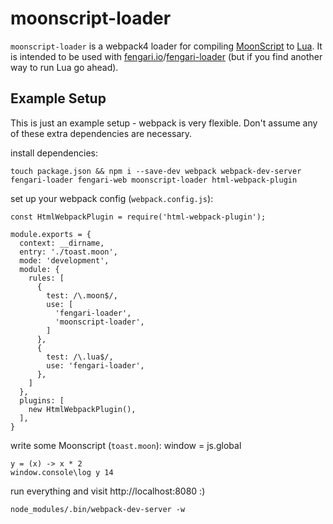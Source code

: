 moonscript-loader
=================
`moonscript-loader` is a webpack4 loader for compiling [MoonScript][moonscript] to [Lua][lua].
It is intended to be used with [fengari.io][fengari]/[fengari-loader][fengari-loader] (but if you find another way to run Lua go ahead).

## Example Setup

This is just an example setup - webpack is very flexible.
Don't assume any of these extra dependencies are necessary.

install dependencies:

    touch package.json && npm i --save-dev webpack webpack-dev-server fengari-loader fengari-web moonscript-loader html-webpack-plugin

set up your webpack config (`webpack.config.js`):

    const HtmlWebpackPlugin = require('html-webpack-plugin');

    module.exports = {
      context: __dirname,
      entry: './toast.moon',
      mode: 'development',
      module: {
        rules: [
          {
            test: /\.moon$/,
            use: [
              'fengari-loader',
              'moonscript-loader',
            ]
          },
          {
            test: /\.lua$/,
            use: 'fengari-loader',
          },
        ]
      },
      plugins: [
        new HtmlWebpackPlugin(),
      ],
    }

write some Moonscript (`toast.moon`):
    window = js.global

    y = (x) -> x * 2
    window.console\log y 14

run everything and visit http://localhost:8080 :)

    node_modules/.bin/webpack-dev-server -w

[moonscript]: https://moonscript.org/
[lua]: https://www.lua.org/
[fengari]: https://fengari.io/
[fengari-loader]: https://github.com/fengari-lua/fengari-loader
